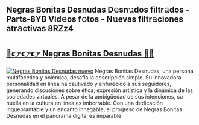 ## Negras Bonitas Desnudas D𝚎sn𝚞dos filtr𝚊dos - Parts-8YB Vid𝚎os f𝚘tos - N𝚞evas filtr𝚊ciones atr𝚊ctivas 8RZz4

# <h2><a href="http://mb0fyx.tromn.icu/?c=Negras+Bonitas+Desnudas">🔗👉👉👉 Negras Bonitas Desnudas 🔗🔗</a></h2>

[![Negras Bonitas Desnudas nuevo](https://i.imgur.com/pEAQMta.gif)](http://mb0fyx.tromn.icu/?c=Negras+Bonitas+Desnudas)
Negras Bonitas Desnudas, una persona multifacética y polémica, desafía la descripción simple. Su innovadora personalidad en línea ha cautivado y enfurecido a sus seguidores, generando discusiones sobre ética, expresión artística y la dinámica de las sociedades virtuales. A pesar de la ambigüedad de sus intenciones, su huella en la cultura en línea es imborrable. Con una dedicación inquebrantable y un encanto innegable, el progreso de Negras Bonitas Desnudas en el panorama digital es imparable.
